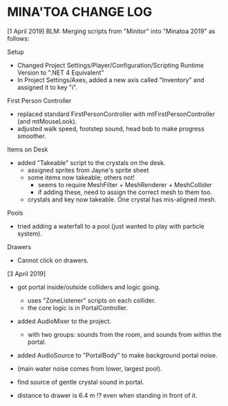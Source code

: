 ﻿MINA'TOA CHANGE LOG
===================

[1 April 2019]
BLM: Merging scripts from "Minitor" into "Minatoa 2019" as follows:

Setup
- Changed Project Settings/Player/Configuration/Scripting Runtime Version to ".NET 4 Equivalent"
- In Project Settings/Axes, added a new axis called "Inventory" and assigned it to key "i".

First Person Controller
- replaced standard FirstPersonController with mtFirstPersonController (and mtMouseLook).
- adjusted walk speed, footstep sound, head bob to make progress smoother.

Items on Desk
- added "Takeable" script to the crystals on the desk.
	- assigned sprites from Jayne's sprite sheet
	- some items now takeable; others not!
		- seems to require MeshFilter + MeshRenderer + MeshCollider
		- if adding these, need to assign the correct mesh to them too.
	- crystals and key now takeable.  One crystal has mis-aligned mesh.

Pools
- tried adding a waterfall to a pool (just wanted to play with particle system).

Drawers
- Cannot click on drawers.

[3 April 2019]
- got portal inside/outside colliders and logic going.
	- uses "ZoneListener" scripts on each collider.
	- the core logic is in PortalController.

- added AudioMixer to the project.
	- with two groups: sounds from the room, and sounds from within the portal.
- added AudioSource to "PortalBody" to make background portal noise.
- (main water noise comes from lower, largest pool).
- find source of gentle crystal sound in portal.
- distance to drawer is 6.4 m !? even when standing in front of it.